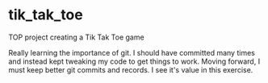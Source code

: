 # tik_tak_toe
TOP project creating a Tik Tak Toe game

Really learning the importance of git. I should have committed many times and instead kept tweaking my code to get things to work.
Moving forward, I must keep better git commits and records. I see it's value in this exercise.

